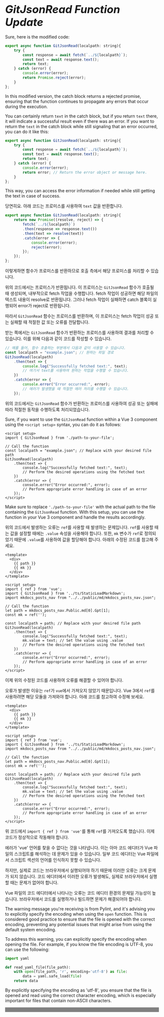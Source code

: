 # **<span style="font-size: 35px; font-style: italic;">GitJsonRead Function Update</span>**


<div class="body-full">

Sure, here is the modified code:

```javascript
export async function GitJsonRead(localpath: string){
    try {
        const response = await fetch(`../${localpath}`);
        const text = await response.text();
        return text;
    } catch (error) {
        console.error(error);
        return Promise.reject(error);
    }
};
```

In this modified version, the catch block returns a rejected promise, ensuring that the function continues to propagate any errors that occur during the execution.


</div>

<div class="body-full">

You can certainly return `text` in the catch block, but if you return `text` there, it will indicate a successful result even if there was an error. If you want to return the `text` in the catch block while still signaling that an error occurred, you can do it like this:

```javascript
export async function GitJsonRead(localpath: string){
    try {
        const response = await fetch(`../${localpath}`);
        const text = await response.text();
        return text;
    } catch (error) {
        console.error(error);
        return error; // Return the error object or message here.
    }
};
```

This way, you can access the error information if needed while still getting the text in case of success.


</div>

<div class="body-full">

당연히요. 아래 코드는 프로미스를 사용하여 `text` 값을 반환합니다.

```javascript
export async function GitJsonRead(localpath: string){
    return new Promise((resolve, reject) => {
        fetch(`../${localpath}`)
        .then(response => response.text())
        .then(text => resolve(text))
        .catch(error => {
            console.error(error);
            reject(error);
        });
    });
};
```

이렇게하면 함수가 프로미스를 반환하므로 호출 측에서 해당 프로미스를 처리할 수 있습니다.


</div>

<div class="body-full">

위의 코드에서는 프로미스가 반환됩니다. 이 프로미스는 `GitJsonRead` 함수가 호출될 때 생성되며, 내부적으로 fetch 작업을 수행합니다. fetch 작업이 성공하면 해당 파일의 텍스트 내용이 resolve로 반환됩니다. 그러나 fetch 작업이 실패하면 catch 블록이 실행되어 error가 reject로 반환됩니다.

따라서 `GitJsonRead` 함수는 프로미스를 반환하며, 이 프로미스는 fetch 작업이 성공 또는 실패할 때 적절한 값 또는 오류를 전달합니다.


</div>

<div class="body-full">

받는 쪽에서는 `GitJsonRead` 함수가 반환하는 프로미스를 사용하여 결과를 처리할 수 있습니다. 이를 위해 다음과 같이 코드를 작성할 수 있습니다.

```javascript
// 예를 들어, 함수 호출하는 부분에서 다음과 같이 사용할 수 있습니다.
const localpath = "example.json"; // 원하는 파일 경로
GitJsonRead(localpath)
    .then(text => {
        console.log("Successfully fetched text:", text);
        // 여기서 text를 사용하여 원하는 작업을 수행할 수 있습니다.
    })
    .catch(error => {
        console.error("Error occurred:", error);
        // 에러가 발생했을 때 적절한 에러 처리를 수행할 수 있습니다.
    });
```

위의 코드에서는 `GitJsonRead` 함수가 반환하는 프로미스를 사용하여 성공 또는 실패에 따라 적절한 동작을 수행하도록 처리되었습니다.


</div>

<div class="body-full">

Sure, if you want to use the `GitJsonRead` function within a Vue 3 component using the `<script setup>` syntax, you can do it as follows:

```vue
<script setup>
import { GitJsonRead } from './path-to-your-file';

// Call the function
const localpath = "example.json"; // Replace with your desired file path
GitJsonRead(localpath)
    .then(text => {
        console.log("Successfully fetched text:", text);
        // Perform the desired operations using the fetched text
    })
    .catch(error => {
        console.error("Error occurred:", error);
        // Perform appropriate error handling in case of an error
    });
</script>
```

Make sure to replace `'./path-to-your-file'` with the actual path to the file containing the `GitJsonRead` function. With this setup, you can use the function in your Vue 3 component and handle the results accordingly.


</div>

<div class="body-full">

위의 코드에서 발생하는 오류는 `ref`를 사용할 때 발생하는 문제입니다. `ref`를 사용할 때는 값을 설정할 때에는 `.value` 속성을 사용해야 합니다. 또한, `mk` 변수가 `ref`로 정의되었기 때문에 `.value`를 사용하여 값을 할당해야 합니다. 아래의 수정된 코드를 참고해 주세요.

```vue
<template>
  <div>
    {{ path }}
    {{ mk }}
  </div>
</template>

<script setup>
import { ref } from 'vue';
import { GitJsonRead } from '../ts/StaticLoadMarkdown';
import mkdocs_posts_nav from "../../public/md/mkdocs_posts_nav.json";

// Call the function
let path = mkdocs_posts_nav.Public.md[0].Gpt[1];
const mk = ref('');

const localpath = path; // Replace with your desired file path
GitJsonRead(localpath)
    .then(text => {
        console.log("Successfully fetched text:", text);
        mk.value = text; // Set the value using .value
        // Perform the desired operations using the fetched text
    })
    .catch(error => {
        console.error("Error occurred:", error);
        // Perform appropriate error handling in case of an error
    });
</script>
```

이제 위의 수정된 코드를 사용하여 오류를 해결할 수 있어야 합니다.


</div>

<div class="body-full">

오류가 발생한 이유는 `ref`가 `vue`에서 가져오지 않았기 때문입니다. Vue 3에서 `ref`를 사용하려면 해당 모듈을 가져와야 합니다. 아래 코드를 참고하여 수정해 보세요.

```vue
<template>
  <div>
    {{ path }}
    {{ mk }}
  </div>
</template>

<script setup>
import { ref } from 'vue';
import { GitJsonRead } from '../ts/StaticLoadMarkdown';
import mkdocs_posts_nav from "../../public/md/mkdocs_posts_nav.json";

// Call the function
let path = mkdocs_posts_nav.Public.md[0].Gpt[1];
const mk = ref('');

const localpath = path; // Replace with your desired file path
GitJsonRead(localpath)
    .then(text => {
        console.log("Successfully fetched text:", text);
        mk.value = text; // Set the value using .value
        // Perform the desired operations using the fetched text
    })
    .catch(error => {
        console.error("Error occurred:", error);
        // Perform appropriate error handling in case of an error
    });
</script>
```

위 코드에서 `import { ref } from 'vue'`를 통해 `ref`를 가져오도록 했습니다. 이제 코드가 정상적으로 작동해야 합니다.


</div>

<div class="body-full">

에러가 'vue' 언어를 찾을 수 없다는 것을 나타냅니다. 이는 아마 코드 에디터가 Vue 파일의 스크립트를 해석하는 데 문제가 있을 수 있습니다. 일부 코드 에디터는 Vue 파일에서 스크립트 섹션의 언어를 인식하지 못할 수 있습니다.

하지만, 실제로 코드는 브라우저에서 실행되어야 하기 때문에 이러한 오류는 크게 문제가 되지 않습니다. 코드 에디터에서 이러한 오류가 발생해도, 실제로 브라우저에서 실행할 때는 문제가 없어야 합니다.

Vue 파일의 코드 에디터에서 나타나는 오류는 코드 에디터 환경의 문제일 가능성이 높습니다. 브라우저에서 코드를 실행하거나 빌드하면 문제가 해결되어야 합니다.


</div>

<div class="body-full">

The warning message you're receiving is from Pylint, and it's advising you to explicitly specify the encoding when using the `open` function. This is considered good practice to ensure that the file is opened with the correct encoding, preventing any potential issues that might arise from using the default system encoding.

To address this warning, you can explicitly specify the encoding when opening the file. For example, if you know the file encoding is UTF-8, you can use the following:

```python
import yaml

def read_yaml_file(file_path):
    with open(file_path, 'r', encoding='utf-8') as file:
        data = yaml.safe_load(file)
    return data
```

By explicitly specifying the encoding as 'utf-8', you ensure that the file is opened and read using the correct character encoding, which is especially important for files that contain non-ASCII characters.


</div>

<div style="background-color: grey; height: 15px;"></div>

